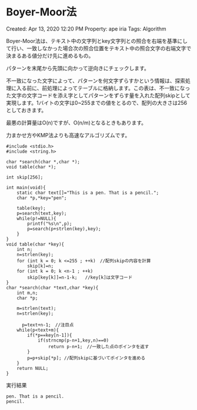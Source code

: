 # Boyer-Moor法

Created: Apr 13, 2020 12:20 PM
Property: ape iria
Tags: Algorithm

Boyer-Moor法は、テキスト中の文字列とkey文字列との照合を右端を基準にして行い、一致しなかった場合次の照合位置をテキスト中の照合文字の右端文字で決まるある値分だけ先に進めるもの。

パターンを末尾から先頭に向かって逆向きにチェックします。

不一致になった文字によって、パターンを何文字ずらすかという情報は、探索処理に入る前に、前処理によってテーブルに格納します。この表は、不一致になった文字の文字コードを添え字としてパターンをずらす量を入れた配列skipとして実現します。1バイトの文字は0~255までの値をとるので、配列の大きさは256としておきます。

最悪の計算量はO(n)ですが、O(n/m)となるときもあります。

力まかせ方やKMP法よりも高速なアルゴリズムです。

    #include <stdio.h>
    #include <string.h>
    
    char *search(char *,char *);
    void table(char *);
    
    int skip[256];
    
    int main(void){
        static char text[]="This is a pen. That is a pencil.";
        char *p,*key="pen";
    
        table(key);
        p=search(text,key);
        while(p!=NULL){
            printf("%s\n",p);
            p=search(p+strlen(key),key);
        }
    }
    void table(char *key){
        int n;
        n=strlen(key);
        for (int k = 0; k <=255 ; ++k)　//配列skipの内容を計算
            skip[k]=n;
        for (int k = 0; k <n-1 ; ++k)
            skip[key[k]]=n-1-k;   //key[k]は文字コード
    }
    char *search(char *text,char *key){
        int m,n;
        char *p;
    
        m=strlen(text);
        n=strlen(key);
    
    	  p=text+n-1;　//注目点
        while(p<text+m){
            if(*p==key[n-1]){
                if(strncmp(p-n+1,key,n)==0)
                    return p-n+1;　//一致した点のポインタを返す
            }
            p=p+skip[*p]; //配列skipに基づいてポインタを進める
        }
        return NULL;
    }

実行結果

    pen. That is a pencil.
    pencil.
